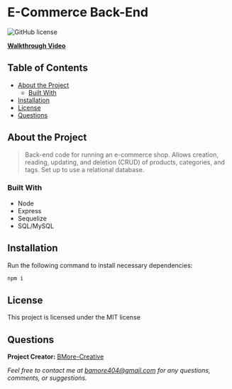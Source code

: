 # E-Commerce Back-End
  ![GitHub license](https://img.shields.io/badge/license-MIT-blue.svg) 

**[Walkthrough Video](https://watch.screencastify.com/v/bOB9WLkn0kEUaPDQ4kir)**

## Table of Contents

- [About the Project](#about-the-project)
  - [Built With](#built-with) 
- [Installation](#installation)
- [License](#license)
- [Questions](#questions)

## About the Project

>Back-end code for running an e-commerce shop. Allows creation, reading, updating, and deletion (CRUD) of products, categories, and tags. Set up to use a relational database.

### Built With
- Node 
- Express 
- Sequelize 
- SQL/MySQL

## Installation

Run the following command to install necessary dependencies:

```javascript
npm i
```

## License

This project is licensed under the MIT license

## Questions

**Project Creator:** [BMore-Creative](https://github.com/BMore-Creative)

*Feel free to contact me at bamore404@gmail.com for any questions, comments, or suggestions.*
